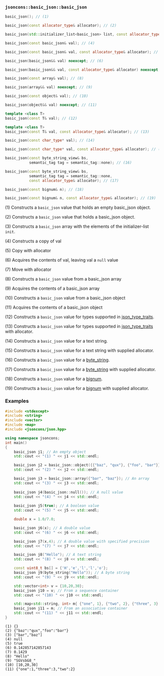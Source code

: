 ### `jsoncons::basic_json::basic_json`

```c++
basic_json(); // (1)

basic_json(const allocator_type& allocator); // (2)

basic_json(std::initializer_list<basic_json> list, const allocator_type& allocator); // (3)

basic_json(const basic_json& val); // (4)

basic_json(const basic_json& val, const allocator_type& allocator); // (5)

basic_json(basic_json&& val) noexcept; // (6)

basic_json(basic_json&& val, const allocator_type& allocator) noexcept; // (7)

basic_json(const array& val); // (8)

basic_json(array&& val) noexcept; // (9)

basic_json(const object& val); // (10)

basic_json(object&& val) noexcept; // (11)

template <class T>
basic_json(const T& val); // (12)

template <class T>
basic_json(const T& val, const allocator_type& allocator); // (13)

basic_json(const char_type* val); // (14)

basic_json(const char_type* val, const allocator_type& allocator); // (15)

basic_json(const byte_string_view& bs,
           semantic_tag tag = semantic_tag::none); // (16)

basic_json(const byte_string_view& bs, 
           semantic_tag tag = semantic_tag::none, 
           const allocator_type& allocator); // (17)

basic_json(const bignum& n); // (18)

basic_json(const bignum& n, const allocator_type& allocator); // (19)
```

(1) Constructs a `basic_json` value that holds an empty basic_json object. 

(2) Constructs a `basic_json` value that holds a basic_json object. 

(3) Constructs a `basic_json` array with the elements of the initializer-list `init`. 

(4) Constructs a copy of val

(5) Copy with allocator

(6) Acquires the contents of val, leaving val a `null` value

(7) Move with allocator

(8) Constructs a `basic_json` value from a basic_json array

(9) Acquires the contents of a basic_json array

(10) Constructs a `basic_json` value from a basic_json object

(11) Acquires the contents of a basic_json object

(12) Constructs a `basic_json` value for types supported in [json_type_traits](json_type_traits.md).

(13) Constructs a `basic_json` value for types supported in [json_type_traits](json_type_traits.md) with allocator.

(14) Constructs a `basic_json` value for a text string.

(15) Constructs a `basic_json` value for a text string with supplied allocator.

(16) Constructs a `basic_json` value for a [byte_string](../byte_string.md).

(17) Constructs a `basic_json` value for a [byte_string](../byte_string.md) with supplied allocator.

(18) Constructs a `basic_json` value for a [bignum](../bignum.md).

(19) Constructs a `basic_json` value for a [bignum](../bignum.md) with supplied allocator.

### Examples

```c++
#include <stdexcept>
#include <string>
#include <vector>
#include <map>
#include <jsoncons/json.hpp>

using namespace jsoncons;
int main()
{
    basic_json j1; // An empty object
    std::cout << "(1) " << j1 << std::endl;

    basic_json j2 = basic_json::object({{"baz", "qux"}, {"foo", "bar"}}); // An object 
    std::cout << "(2) " << j2 << std::endl;

    basic_json j3 = basic_json::array({"bar", "baz"}); // An array 
    std::cout << "(3) " << j3 << std::endl;
  
    basic_json j4(basic_json::null()); // A null value
    std::cout << "(4) " << j4 << std::endl;
    
    basic_json j5(true); // A boolean value
    std::cout << "(5) " << j5 << std::endl;

    double x = 1.0/7.0;

    basic_json j6(x); // A double value
    std::cout << "(6) " << j6 << std::endl;

    basic_json j7(x,4); // A double value with specified precision
    std::cout << "(7) " << j7 << std::endl;

    basic_json j8("Hello"); // A text string
    std::cout << "(8) " << j8 << std::endl;

    const uint8_t bs[] = {'H','e','l','l','o'};
    basic_json j9(byte_string("Hello")); // A byte string
    std::cout << "(9) " << j9 << std::endl;

    std::vector<int> v = {10,20,30};
    basic_json j10 = v; // From a sequence container
    std::cout << "(10) " << j10 << std::endl;

    std::map<std::string, int> m{ {"one", 1}, {"two", 2}, {"three", 3} };
    basic_json j11 = m; // From an associative container
    std::cout << "(11) " << j11 << std::endl;
}
```

```
(1) {}
(2) {"baz":"qux","foo":"bar"}
(3) ["bar","baz"]
(4) null
(5) true
(6) 0.142857142857143
(7) 0.1429
(8) "Hello"
(9) "SGVsbG8_"
(10) [10,20,30]
(11) {"one":1,"three":3,"two":2}
```
